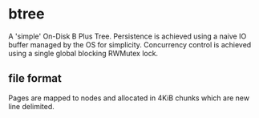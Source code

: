 # btree

A 'simple' On-Disk B Plus Tree.
Persistence is achieved using a naive IO buffer managed by the OS for simplicity.
Concurrency control is achieved using a single global blocking RWMutex lock.

## file format
Pages are mapped to nodes and allocated in 4KiB chunks which are new line delimited.
